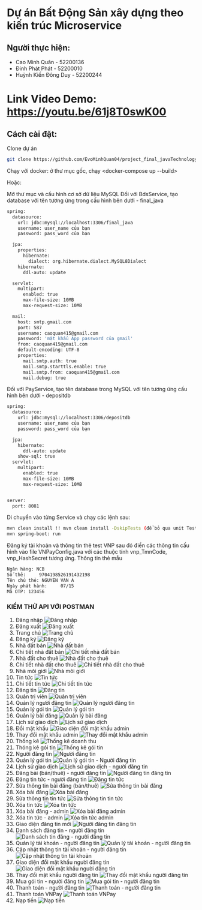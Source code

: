 # Dự án Bất Động Sản xây dựng theo kiến trúc Microservice
## Người thực hiện:
- Cao Minh Quân - 52200136
- Đinh Phát Phát - 52200010
- Huỳnh Kiến Đông Duy - 52200244

# Link Video Demo: https://youtu.be/61j8T0swK00

## Cách cài đặt:
Clone dự án 
```bash
git clone https://github.com/EvoMinhQuan04/project_final_javaTechnology.git
```

Chạy với docker: ở thư mục gốc, chạy <docker-compose up --build>

Hoặc:

Mở thư mục và cấu hình cơ sở dữ liệu MySQL
Đối với BdsService, tạo database với tên tương ứng trong cấu hình bên dưới - final_java
```bash
spring:
  datasource:
    url: jdbc:mysql://localhost:3306/final_java
    username: user_name của bạn
    password: pass_word của bạn

  jpa:
    properties:
      hibernate:
        dialect: org.hibernate.dialect.MySQL8Dialect
    hibernate:
      ddl-auto: update

  servlet:
    multipart:
      enabled: true
      max-file-size: 10MB
      max-request-size: 10MB

  mail:
    host: smtp.gmail.com
    port: 587
    username: caoquan415@gmail.com
    password: 'mật khẩu App password của gmail'  
    from: caoquan415@gmail.com    
    default-encoding: UTF-8     
    properties:
      mail.smtp.auth: true
      mail.smtp.starttls.enable: true
      mail.smtp.from: caoquan415@gmail.com
      mail.debug: true
```
Đối với PayService, tạo tên database trong MySQL với tên tương ứng cấu hình bên dưới - depositdb
```bash
spring:
  datasource:
    url: jdbc:mysql://localhost:3306/depositdb
    username: user_name của bạn
    password: pass_word của bạn

  jpa:
    hibernate:
      ddl-auto: update
    show-sql: true
  servlet:
    multipart:
      enabled: true
      max-file-size: 10MB
      max-request-size: 10MB


server:
  port: 8081
```
Di chuyển vào từng Service và chạy các lệnh sau:
```bash
mvn clean install !! mvn clean install -DskipTests (để bỏ qua unit Test)
mvn spring-boot: run
```
Đăng ký tài khoản và thông tin thẻ test VNP sau đó điền các thông tin cấu hình vào file VNPayConfig.java với các thuộc tính vnp_TmnCode, vnp_HashSecret tương ứng.
Thông tin thẻ mẫu 
```bash
Ngân hàng: NCB
Số thẻ: 	9704198526191432198
Tên chủ thẻ: NGUYEN VAN A
Ngày phát hành: 	07/15
Mã OTP: 123456
```
### KIỂM THỬ API VỚI POSTMAN
1. Đăng nhập
![Đăng nhập](https://github.com/user-attachments/assets/e523868a-a2ec-41b2-a7f2-f52026ae01f7)
2. Đăng xuất
![Đăng xuất](https://github.com/user-attachments/assets/18d344f5-d823-4bb7-8b27-ffd23bf37d37)
3. Trang chủ
![Trang chủ](https://github.com/user-attachments/assets/c82af0b7-27bc-4988-95c9-30fa525e03f1)
4. Đăng ký
![Đăng ký](https://github.com/user-attachments/assets/30762f48-356d-4a1a-a246-b74860127f76)
5. Nhà đất bán
![Nhà đất bán](https://github.com/user-attachments/assets/917e7b07-a079-4f70-9e72-bb1349d71060)
6. Chi tiết nhà đất bán
![Chi tiết nhà đất bán](https://github.com/user-attachments/assets/01abdf41-9a77-4d34-8b56-6ca5cfa238aa)
7. Nhà đất cho thuê
![Nhà đất cho thuê](https://github.com/user-attachments/assets/edff55be-967d-4d2f-8cc8-42ea5f01838e)
8. Chi tiết nhà đất cho thuê
![Chi tiết nhà đất cho thuê](https://github.com/user-attachments/assets/b3bf4f96-7072-4845-beb8-8f7d9a0399a9)
9. Nhà môi giới
![Nhà môi giới](https://github.com/user-attachments/assets/547e1588-7128-45a6-92c8-785ae7d64fcb)
10. Tin tức
![Tin tức](https://github.com/user-attachments/assets/e42638b5-dc60-42ee-a9d2-8b25fdea5719)
11. Chi tiết tin tức
![Chi tiết tin tức](https://github.com/user-attachments/assets/14b8cfa6-91fa-4ed4-8932-83ffc60a29fe)
12. Đăng tin
![Đăng tin](https://github.com/user-attachments/assets/0abf3a78-107c-436e-bc7c-dddca0ba8428)
13. Quản trị viên
![Quản trị viên](https://github.com/user-attachments/assets/9f4db1c9-1462-443c-9296-7ac9358f6acb)
14. Quản lý người đăng tin
![Quản lý người đăng tin](https://github.com/user-attachments/assets/591a83ce-b280-4c29-b943-f44df5027172)
15. Quản lý gói tin
![Quản lý gói tin](https://github.com/user-attachments/assets/2cb50e2b-d7b7-4b51-90d9-fc0b6db39f50)
16. Quản lý bài đăng
![Quản lý bài đăng](https://github.com/user-attachments/assets/88521f4c-be99-4e65-b8d3-daa165be93a6)
17. Lịch sử giao dịch
![Lịch sử giao dịch](https://github.com/user-attachments/assets/6a40f8fc-761b-4167-9477-fbcc88195148)
18. Đổi mật khẩu
![Giao diện đổi mật khẩu admin](https://github.com/user-attachments/assets/a8f2d2e2-cc06-46cb-a8b1-19b83f515d41)
19. Thay đổi mật khẩu admin
![Thay đổi mật khẩu admin](https://github.com/user-attachments/assets/64b3c577-ec6c-4008-9939-35001a336a7a)
20. Thống kê
![Thống kê doanh thu](https://github.com/user-attachments/assets/0693e7e1-af05-4164-b55b-40d6999d0dca)
21. Thóng kê gói tin
![Thống kê gói tin](https://github.com/user-attachments/assets/3f5b245c-cf7d-4f00-9fb2-6bdb1a0c7e6b)
22. Người đăng tin
![Người đăng tin](https://github.com/user-attachments/assets/3a741da3-b325-4a80-a920-5388b328290e)
23. Quản lý gói tin
![Quản lý gói tin - Người đăng tin](https://github.com/user-attachments/assets/7f5c8ba6-8ddd-45b9-a2f6-5a4f129d2af6)
24. Lịch sử giao dịch
![Lịch sử giao dịch - người đăng tin](https://github.com/user-attachments/assets/602462e7-719a-42fb-bbe4-7447aa9571e5)
25. Đăng bài (bán/thuê) - người đăng tin
![Người đăng tin đăng tin](https://github.com/user-attachments/assets/58893576-608a-4e62-ae40-bef68783fab6)
26. Đăng tin tức - người đăng tin
![Đăng tin tức](https://github.com/user-attachments/assets/f00e17dc-02c7-4e4b-a400-c1ce9dc10ff3)
27. Sửa thông tin bài đăng (bán/thuê)
![Sửa thông tin bài đăng](https://github.com/user-attachments/assets/83d811d3-e152-4861-9af5-39c82ff65703)
28. Xóa bài đăng
![Xóa bài đăng](https://github.com/user-attachments/assets/cbebd62e-b921-4a43-935c-39863098fa52)
29. Sửa thông tin tin tức
![Sửa thông tin tin tức](https://github.com/user-attachments/assets/36e15ee6-5ef8-4ba4-bd40-c5791ab67dbb)
30. Xóa tin tức
![Xóa tin tức](https://github.com/user-attachments/assets/191aab14-39ec-4b39-8049-7987dfddd4fe)
31. Xóa bài đăng - admin
![Xóa bài đăng admin](https://github.com/user-attachments/assets/23b9140c-7ed9-4331-af8a-809f74da7842)
32. Xóa tin tức - admin
![Xóa tin tức admin](https://github.com/user-attachments/assets/7059de0c-771e-4196-9385-7d7370f0d9f8)
33. Giao diện đăng tin mới
![Người đăng tin đăng tin](https://github.com/user-attachments/assets/7c3b878d-67a4-4964-938f-3eb28c93a9e7)
34. Danh sách đăng tin - người đăng tin
![Danh sách tin đăng - người đăng tin](https://github.com/user-attachments/assets/6e305878-b969-429e-b801-3a868bd92ed3)
35. Quản lý tài khoản - người đăng tin
![Quản lý tài khoản - người đăng tin](https://github.com/user-attachments/assets/c68b443b-3824-404e-89af-fa6e1b07b8ad)
36. Cập nhật thông tin tài khoản - người đăng tin
![Cập nhật thông tin tài khoản](https://github.com/user-attachments/assets/e776743f-5544-4f77-8eae-aa14db2bedb4)
37. Giao diện đổi mật khẩu người đăng tin
![Giao diện đổi mật khẩu người đăng tin](https://github.com/user-attachments/assets/d63c15c8-d4b7-4801-9e8c-a190dd14978d)
38. Thay đổi mật khẩu người đăng tin
![Thay đổi mật khẩu người đăng tin](https://github.com/user-attachments/assets/eaec6b77-5530-48e0-9b17-496adf550e66)
39. Mua gói tin - người đăng tin
![Mua gói tin - người đăng tin](https://github.com/user-attachments/assets/7c245cc5-f1e5-4fb3-a648-793afe78ae52)
40. Thanh toán - người đăng tin
![Thanh toán - người đăng tin](https://github.com/user-attachments/assets/c2140f0f-0191-4801-8027-e0ef323ff458)
41. Thanh toán VNPay
![Thanh toán VNPay](https://github.com/user-attachments/assets/f2efa225-2cac-4694-9005-0604fb1b1c00)
42. Nạp tiền
![Nạp tiền](https://github.com/user-attachments/assets/a4b2404f-14c5-4d97-9185-74388dba03a1)

